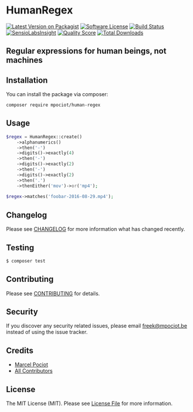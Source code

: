 # HumanRegex

[![Latest Version on Packagist](https://img.shields.io/packagist/v/mpociot/human-regex.svg?style=flat-square)](https://packagist.org/packages/mpociot/human-regex)
[![Software License](https://img.shields.io/badge/license-MIT-brightgreen.svg?style=flat-square)](LICENSE.md)
[![Build Status](https://img.shields.io/travis/mpociot/human-regex/master.svg?style=flat-square)](https://travis-ci.org/mpociot/human-regex)
[![SensioLabsInsight](https://img.shields.io/sensiolabs/i/bd7f1aee-d735-4ee4-af5a-b40b905b5ab8.svg?style=flat-square)](https://insight.sensiolabs.com/projects/bd7f1aee-d735-4ee4-af5a-b40b905b5ab8)
[![Quality Score](https://img.shields.io/scrutinizer/g/mpociot/human-regex.svg?style=flat-square)](https://scrutinizer-ci.com/g/mpociot/human-regex)
[![Total Downloads](https://img.shields.io/packagist/dt/mpociot/human-regex.svg?style=flat-square)](https://packagist.org/packages/mpociot/human-regex)

## Regular expressions for human beings, not machines

## Installation

You can install the package via composer:

``` bash
composer require mpociot/human-regex
```

## Usage

``` php
$regex = HumanRegex::create()
    ->alphanumerics()
    ->then('-')
    ->digits()->exactly(4)
    ->then('-')
    ->digits()->exactly(2)
    ->then('-')
    ->digits()->exactly(2)
    ->then('.')
    ->thenEither('mov')->or('mp4');
    
$regex->matches('foobar-2016-08-29.mp4');
```

## Changelog

Please see [CHANGELOG](CHANGELOG.md) for more information what has changed recently.

## Testing

``` bash
$ composer test
```

## Contributing

Please see [CONTRIBUTING](CONTRIBUTING.md) for details.

## Security

If you discover any security related issues, please email freek@mpociot.be instead of using the issue tracker.

## Credits

- [Marcel Pociot](https://github.com/mpociot)
- [All Contributors](../../contributors)

## License

The MIT License (MIT). Please see [License File](LICENSE.md) for more information.
